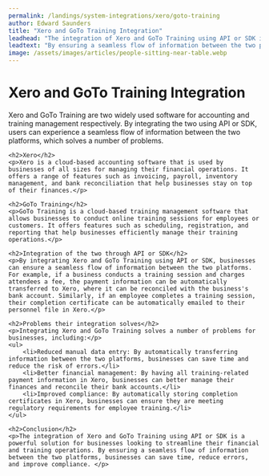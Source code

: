 ```yaml
---
permalink: /landings/system-integrations/xero/goto-training
author: Edward Saunders
title: "Xero and GoTo Training Integration"
leadhead: "The integration of Xero and GoTo Training using API or SDK is a powerful solution for businesses looking to streamline their financial and training operations"
leadtext: "By ensuring a seamless flow of information between the two platforms, businesses can save time, reduce errors, and improve compliance."
image: /assets/images/articles/people-sitting-near-table.webp
---
```

<div class="arttext">	<h1>Xero and GoTo Training Integration</h1>
	<p>Xero and GoTo Training are two widely used software for accounting and training management respectively. By integrating the two using API or SDK, users can experience a seamless flow of information between the two platforms, which solves a number of problems.</p>

	<h2>Xero</h2>
	<p>Xero is a cloud-based accounting software that is used by businesses of all sizes for managing their financial operations. It offers a range of features such as invoicing, payroll, inventory management, and bank reconciliation that help businesses stay on top of their finances.</p>

	<h2>GoTo Training</h2>
	<p>GoTo Training is a cloud-based training management software that allows businesses to conduct online training sessions for employees or customers. It offers features such as scheduling, registration, and reporting that help businesses efficiently manage their training operations.</p>

	<h2>Integration of the two through API or SDK</h2>
	<p>By integrating Xero and GoTo Training using API or SDK, businesses can ensure a seamless flow of information between the two platforms. For example, if a business conducts a training session and charges attendees a fee, the payment information can be automatically transferred to Xero, where it can be reconciled with the business's bank account. Similarly, if an employee completes a training session, their completion certificate can be automatically emailed to their personnel file in Xero.</p>

	<h2>Problems their integration solves</h2>
	<p>Integrating Xero and GoTo Training solves a number of problems for businesses, including:</p>
	<ul>
		<li>Reduced manual data entry: By automatically transferring information between the two platforms, businesses can save time and reduce the risk of errors.</li>
		<li>Better financial management: By having all training-related payment information in Xero, businesses can better manage their finances and reconcile their bank accounts.</li>
		<li>Improved compliance: By automatically storing completion certificates in Xero, businesses can ensure they are meeting regulatory requirements for employee training.</li>
	</ul>

	<h2>Conclusion</h2>
	<p>The integration of Xero and GoTo Training using API or SDK is a powerful solution for businesses looking to streamline their financial and training operations. By ensuring a seamless flow of information between the two platforms, businesses can save time, reduce errors, and improve compliance. </p>
</div>
